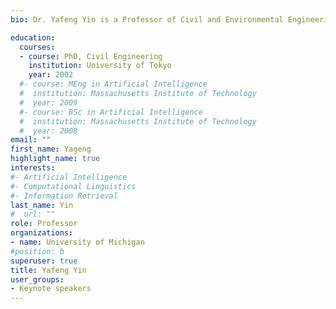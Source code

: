 ```yaml
---
bio: Dr. Yafeng Yin is a Professor of Civil and Environmental Engineering and Professor of Industrial and Operations Engineering at University of Michigan, Ann Arbor. His research aims to analyze and enhance multimodal transportation systems towards efficiency, resilience and environmental sustainability. Currently he focuses on developing innovative mobility solutions and services by leveraging vehicle connectivity and automation. Dr. Yin has published nearly 150 refereed papers in leading academic journals. He also has extensive experience with editing academic journals. He was the Editor-in-Chief of Transportation Research Part C: Emerging Technologies between 2014 and 2020 and currently serves as Area Editor of Transportation Science and Associate Editor of Transportation Research Part B: Methodological, another two flagship journals in the transportation domain. He also serves on the International Advisory Committee of the International Symposium of Transportation and Traffic Theory (ISTTT) and the Steering Committee of the World Conference on Transport Research Society (WCTRS).

education:
  courses:
  - course: PhD, Civil Engineering
    institution: University of Tokyo
    year: 2002
  #- course: MEng in Artificial Intelligence
  #  institution: Massachusetts Institute of Technology
  #  year: 2009
  #- course: BSc in Artificial Intelligence
  #  institution: Massachusetts Institute of Technology
  #  year: 2008
email: ""
first_name: Yageng
highlight_name: true
interests:
#- Artificial Intelligence
#- Computational Linguistics
#- Information Retrieval
last_name: Yin
#  url: ""
role: Professor
organizations:
- name: University of Michigan
#position: b
superuser: true
title: Yafeng Yin
user_groups:
- Keynote speakers
---
```


<!-- Eiji Hato is a professor of ...-->

